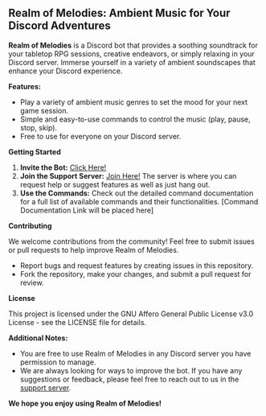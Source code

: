 ## Realm of Melodies: Ambient Music for Your Discord Adventures

**Realm of Melodies** is a Discord bot that provides a soothing soundtrack for your tabletop RPG sessions, creative endeavors, or simply relaxing in your Discord server. Immerse yourself in a variety of ambient soundscapes that enhance your Discord experience.

**Features:**

- Play a variety of ambient music genres to set the mood for your next game session.
- Simple and easy-to-use commands to control the music (play, pause, stop, skip).
- Free to use for everyone on your Discord server.

**Getting Started**

1.  **Invite the Bot:** [Click Here!](https://discord.com/oauth2/authorize?client_id=1213453980668133477&scope=bot&permissions=412320319552)
2.  **Join the Support Server:** [Join Here!](https://discord.gg/HR4vk6khHH) The server is where you can request help or suggest features as well as just hang out.
3.  **Use the Commands:** Check out the detailed command documentation for a full list of available commands and their functionalities.  [Command Documentation Link will be placed here]

**Contributing**

We welcome contributions from the community! Feel free to submit issues or pull requests to help improve Realm of Melodies.

* Report bugs and request features by creating issues in this repository.
* Fork the repository, make your changes, and submit a pull request for review.

**License**

This project is licensed under the GNU Affero General Public License v3.0 License - see the LICENSE file for details.

**Additional Notes:**

* You are free to use Realm of Melodies in any Discord server you have permission to manage.
* We are always looking for ways to improve the bot. If you have any suggestions or feedback, please feel free to reach out to us in the [support server](https://discord.gg/HR4vk6khHH).


**We hope you enjoy using Realm of Melodies!**
